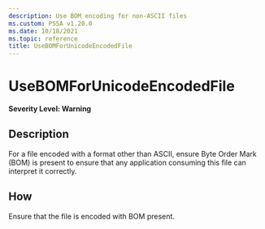 ```yaml
---
description: Use BOM encoding for non-ASCII files
ms.custom: PSSA v1.20.0
ms.date: 10/18/2021
ms.topic: reference
title: UseBOMForUnicodeEncodedFile
---
```

# UseBOMForUnicodeEncodedFile

**Severity Level: Warning**

## Description

For a file encoded with a format other than ASCII, ensure Byte Order Mark (BOM) is present to ensure
that any application consuming this file can interpret it correctly.

## How

Ensure that the file is encoded with BOM present.
